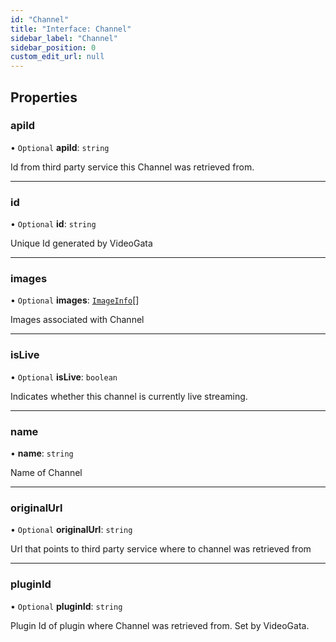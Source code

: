 ```yaml
---
id: "Channel"
title: "Interface: Channel"
sidebar_label: "Channel"
sidebar_position: 0
custom_edit_url: null
---
```


## Properties

### apiId

• `Optional` **apiId**: `string`

Id from third party service this Channel was retrieved from.

___

### id

• `Optional` **id**: `string`

Unique Id generated by VideoGata

___

### images

• `Optional` **images**: [`ImageInfo`](ImageInfo.md)[]

Images associated with Channel

___

### isLive

• `Optional` **isLive**: `boolean`

Indicates whether this channel is currently live streaming.

___

### name

• **name**: `string`

Name of Channel

___

### originalUrl

• `Optional` **originalUrl**: `string`

Url that points to third party service where to channel was retrieved from

___

### pluginId

• `Optional` **pluginId**: `string`

Plugin Id of plugin where Channel was retrieved from. Set by VideoGata.
